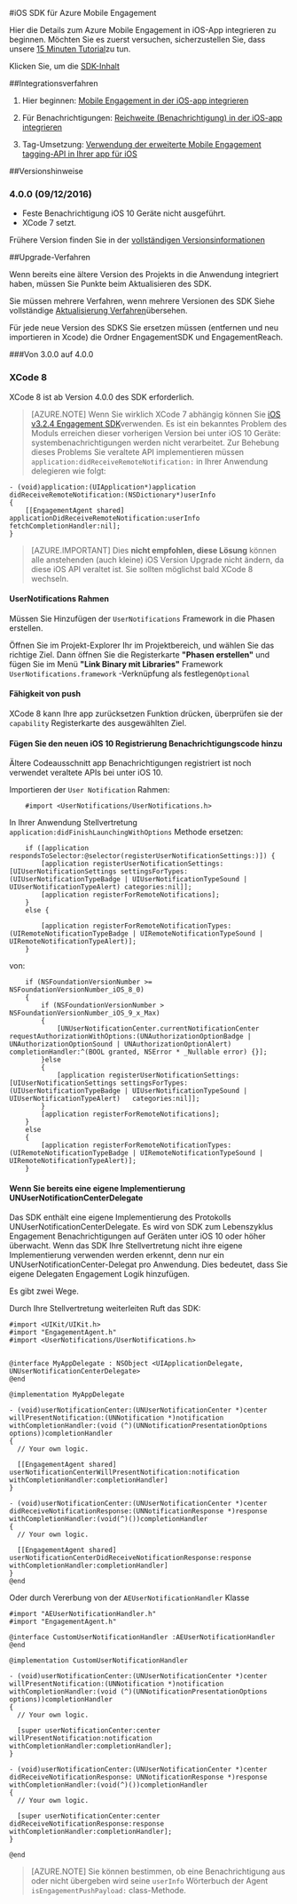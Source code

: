 <properties
    pageTitle="Azure Mobile Engagement iOS SDK Übersicht | Microsoft Azure"
    description="Neueste Updates und Verfahren für iOS SDK für Azure Mobile Engagement"
    services="mobile-engagement"
    documentationCenter="mobile"
    authors="piyushjo"
    manager="erikre"
    editor="" />

<tags
    ms.service="mobile-engagement"
    ms.workload="mobile"
    ms.tgt_pltfrm="mobile-ios"
    ms.devlang="objective-c"
    ms.topic="article"
    ms.date="09/14/2016"
    ms.author="piyushjo" />

#<a name="ios-sdk-for-azure-mobile-engagement"></a>iOS SDK für Azure Mobile Engagement

Hier die Details zum Azure Mobile Engagement in iOS-App integrieren zu beginnen. Möchten Sie es zuerst versuchen, sicherzustellen Sie, dass unsere [15 Minuten Tutorial](mobile-engagement-ios-get-started.md)zu tun.

Klicken Sie, um die [SDK-Inhalt](mobile-engagement-ios-sdk-content.md)

##<a name="integration-procedures"></a>Integrationsverfahren
1. Hier beginnen: [Mobile Engagement in der iOS-app integrieren](mobile-engagement-ios-integrate-engagement.md)

2. Für Benachrichtigungen: [Reichweite (Benachrichtigung) in der iOS-app integrieren](mobile-engagement-ios-integrate-engagement-reach.md)

3. Tag-Umsetzung: [Verwendung der erweiterte Mobile Engagement tagging-API in Ihrer app für iOS](mobile-engagement-ios-use-engagement-api.md)


##<a name="release-notes"></a>Versionshinweise

### <a name="400-09122016"></a>4.0.0 (09/12/2016)

-   Feste Benachrichtigung iOS 10 Geräte nicht ausgeführt.
-   XCode 7 setzt.

Frühere Version finden Sie in der [vollständigen Versionsinformationen](mobile-engagement-ios-release-notes.md)

##<a name="upgrade-procedures"></a>Upgrade-Verfahren

Wenn bereits eine ältere Version des Projekts in die Anwendung integriert haben, müssen Sie Punkte beim Aktualisieren des SDK.

Sie müssen mehrere Verfahren, wenn mehrere Versionen des SDK Siehe vollständige [Aktualisierung Verfahren](mobile-engagement-ios-upgrade-procedure.md)übersehen.

Für jede neue Version des SDKS Sie ersetzen müssen (entfernen und neu importieren in Xcode) die Ordner EngagementSDK und EngagementReach.

###<a name="from-300-to-400"></a>Von 3.0.0 auf 4.0.0

### <a name="xcode-8"></a>XCode 8
XCode 8 ist ab Version 4.0.0 des SDK erforderlich.

> [AZURE.NOTE] Wenn Sie wirklich XCode 7 abhängig können Sie [iOS v3.2.4 Engagement SDK](https://aka.ms/r6oouh)verwenden. Es ist ein bekanntes Problem des Moduls erreichen dieser vorherigen Version bei unter iOS 10 Geräte: systembenachrichtigungen werden nicht verarbeitet. Zur Behebung dieses Problems Sie veraltete API implementieren müssen `application:didReceiveRemoteNotification:` in Ihrer Anwendung delegieren wie folgt:

    - (void)application:(UIApplication*)application
    didReceiveRemoteNotification:(NSDictionary*)userInfo
    {
        [[EngagementAgent shared] applicationDidReceiveRemoteNotification:userInfo fetchCompletionHandler:nil];
    }

> [AZURE.IMPORTANT] Dies **nicht empfohlen, diese Lösung** können alle anstehenden (auch kleine) iOS Version Upgrade nicht ändern, da diese iOS API veraltet ist. Sie sollten möglichst bald XCode 8 wechseln.

#### <a name="usernotifications-framework"></a>UserNotifications Rahmen
Müssen Sie Hinzufügen der `UserNotifications` Framework in die Phasen erstellen.

Öffnen Sie im Projekt-Explorer Ihr im Projektbereich, und wählen Sie das richtige Ziel. Dann öffnen Sie die Registerkarte **"Phasen erstellen"** und fügen Sie im Menü **"Link Binary mit Libraries"** Framework `UserNotifications.framework` -Verknüpfung als festlegen`Optional`

#### <a name="application-push-capability"></a>Fähigkeit von push
XCode 8 kann Ihre app zurücksetzen Funktion drücken, überprüfen sie der `capability` Registerkarte des ausgewählten Ziel.

#### <a name="add-the-new-ios-10-notification-registration-code"></a>Fügen Sie den neuen iOS 10 Registrierung Benachrichtigungscode hinzu
Ältere Codeausschnitt app Benachrichtigungen registriert ist noch verwendet veraltete APIs bei unter iOS 10. 

Importieren der `User Notification` Rahmen:

        #import <UserNotifications/UserNotifications.h>

In Ihrer Anwendung Stellvertretung `application:didFinishLaunchingWithOptions` Methode ersetzen:

        if ([application respondsToSelector:@selector(registerUserNotificationSettings:)]) {
            [application registerUserNotificationSettings:[UIUserNotificationSettings settingsForTypes:(UIUserNotificationTypeBadge | UIUserNotificationTypeSound | UIUserNotificationTypeAlert) categories:nil]];
            [application registerForRemoteNotifications];
        }
        else {

            [application registerForRemoteNotificationTypes:(UIRemoteNotificationTypeBadge | UIRemoteNotificationTypeSound | UIRemoteNotificationTypeAlert)];
        }

von:

        if (NSFoundationVersionNumber >= NSFoundationVersionNumber_iOS_8_0)
        {
            if (NSFoundationVersionNumber > NSFoundationVersionNumber_iOS_9_x_Max)
            {
                [UNUserNotificationCenter.currentNotificationCenter requestAuthorizationWithOptions:(UNAuthorizationOptionBadge | UNAuthorizationOptionSound | UNAuthorizationOptionAlert) completionHandler:^(BOOL granted, NSError * _Nullable error) {}];
            }else
            {
                [application registerUserNotificationSettings:[UIUserNotificationSettings settingsForTypes:(UIUserNotificationTypeBadge | UIUserNotificationTypeSound | UIUserNotificationTypeAlert)   categories:nil]];
            }
            [application registerForRemoteNotifications];
        }
        else
        {
            [application registerForRemoteNotificationTypes:(UIRemoteNotificationTypeBadge | UIRemoteNotificationTypeSound | UIRemoteNotificationTypeAlert)];
        }

#### <a name="if-you-already-have-your-own-unusernotificationcenterdelegate-implementation"></a>Wenn Sie bereits eine eigene Implementierung UNUserNotificationCenterDelegate

Das SDK enthält eine eigene Implementierung des Protokolls UNUserNotificationCenterDelegate. Es wird von SDK zum Lebenszyklus Engagement Benachrichtigungen auf Geräten unter iOS 10 oder höher überwacht. Wenn das SDK Ihre Stellvertretung nicht ihre eigene Implementierung verwenden werden erkennt, denn nur ein UNUserNotificationCenter-Delegat pro Anwendung. Dies bedeutet, dass Sie eigene Delegaten Engagement Logik hinzufügen.

Es gibt zwei Wege.

Durch Ihre Stellvertretung weiterleiten Ruft das SDK:

    #import <UIKit/UIKit.h>
    #import "EngagementAgent.h"
    #import <UserNotifications/UserNotifications.h>


    @interface MyAppDelegate : NSObject <UIApplicationDelegate, UNUserNotificationCenterDelegate>
    @end

    @implementation MyAppDelegate

    - (void)userNotificationCenter:(UNUserNotificationCenter *)center willPresentNotification:(UNNotification *)notification withCompletionHandler:(void (^)(UNNotificationPresentationOptions options))completionHandler
    {
      // Your own logic.

      [[EngagementAgent shared] userNotificationCenterWillPresentNotification:notification withCompletionHandler:completionHandler]
    }

    - (void)userNotificationCenter:(UNUserNotificationCenter *)center didReceiveNotificationResponse:(UNNotificationResponse *)response withCompletionHandler:(void(^)())completionHandler
    {
      // Your own logic.

      [[EngagementAgent shared] userNotificationCenterDidReceiveNotificationResponse:response withCompletionHandler:completionHandler]
    }
    @end

Oder durch Vererbung von der `AEUserNotificationHandler` Klasse

    #import "AEUserNotificationHandler.h"
    #import "EngagementAgent.h"

    @interface CustomUserNotificationHandler :AEUserNotificationHandler
    @end

    @implementation CustomUserNotificationHandler

    - (void)userNotificationCenter:(UNUserNotificationCenter *)center willPresentNotification:(UNNotification *)notification withCompletionHandler:(void (^)(UNNotificationPresentationOptions options))completionHandler
    {
      // Your own logic.

      [super userNotificationCenter:center willPresentNotification:notification withCompletionHandler:completionHandler];
    }

    - (void)userNotificationCenter:(UNUserNotificationCenter *)center didReceiveNotificationResponse: UNNotificationResponse *)response withCompletionHandler:(void(^)())completionHandler
    {
      // Your own logic.

      [super userNotificationCenter:center didReceiveNotificationResponse:response withCompletionHandler:completionHandler];
    }

    @end

> [AZURE.NOTE] Sie können bestimmen, ob eine Benachrichtigung aus oder nicht übergeben wird seine `userInfo` Wörterbuch der Agent `isEngagementPushPayload:` class-Methode.